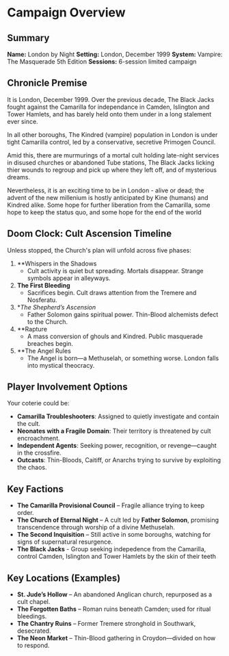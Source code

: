# Campaign Overview
## Summary

**Name:** London by Night
**Setting:** London, December 1999
**System:** Vampire: The Masquerade 5th Edition
**Sessions:** 6-session limited campaign

## Chronicle Premise

It is London, December 1999. Over the previous decade, The Black Jacks fought against the Camarilla for independance in Camden, Islington and Tower Hamlets, and has barely held onto them under in a long stalement ever since.

In all other boroughs, The Kindred (vampire) population in London is under tight Camarilla control, led by a conservative, secretive Primogen Council.

Amid this, there are murmurings of a mortal cult holding late-night services in disused churches or abandoned Tube stations, The Black Jacks licking thier wounds to regroup and pick up where they left off, and of mysterious dreams.

Nevertheless, it is an exciting time to be in London - alive or dead; the advent of the new millenium is hostly anticipated by Kine (humans) and Kindred alike. Some hope for further liberation from the Camarilla, some hope to keep the status quo, and some hope for the end of the world

## Doom Clock: Cult Ascension Timeline

Unless stopped, the Church's plan will unfold across five phases:

1. **Whispers in the Shadows
    - Cult activity is quiet but spreading. Mortals disappear. Strange symbols appear in alleyways.
2. **The First Bleeding**
    - Sacrifices begin. Cult draws attention from the Tremere and Nosferatu.
3. **The Shepherd’s Ascension*
    - Father Solomon gains spiritual power. Thin-Blood alchemists defect to the Church.
4. **Rapture
    - A mass conversion of ghouls and Kindred. Public masquerade breaches begin.
5. **The Angel Rules
    - The Angel is born—a Methuselah, or something worse. London falls into mystical theocracy.

## Player Involvement Options

Your coterie could be:
- **Camarilla Troubleshooters**: Assigned to quietly investigate and contain the cult.
- **Neonates with a Fragile Domain**: Their territory is threatened by cult encroachment.
- **Independent Agents**: Seeking power, recognition, or revenge—caught in the crossfire.
- **Outcasts**: Thin-Bloods, Caitiff, or Anarchs trying to survive by exploiting the chaos.

## Key Factions

- **The Camarilla Provisional Council** – Fragile alliance trying to keep order.
- **The Church of Eternal Night** – A cult led by **Father Solomon**, promising transcendence through worship of a divine Methuselah.
- **The Second Inquisition** – Still active in some boroughs, watching for signs of supernatural resurgence.
- **The Black Jacks** - Group seeking indepedence from the Camarilla, control Camden, Islington and Tower Hamlets by the skin of their teeth

## Key Locations (Examples)

- **St. Jude’s Hollow** – An abandoned Anglican church, repurposed as a cult chapel.
- **The Forgotten Baths** – Roman ruins beneath Camden; used for ritual bleedings.
- **The Chantry Ruins** – Former Tremere stronghold in Southwark, desecrated.
- **The Neon Market** – Thin-Blood gathering in Croydon—divided on how to respond.

